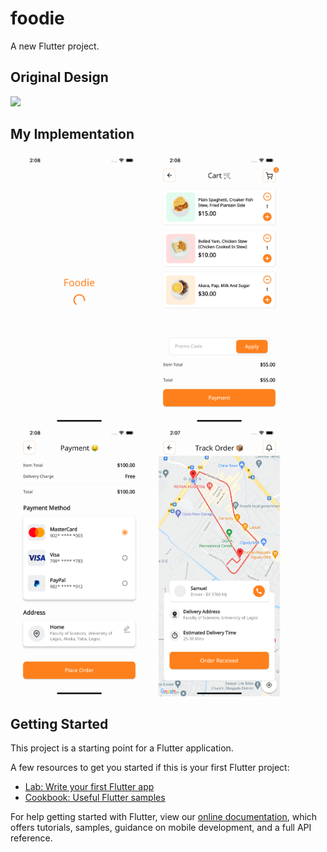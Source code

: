 # foodie

A new Flutter project.

## Original Design
<p>
  <img src="https://user-images.githubusercontent.com/42491895/136212039-9911ca3a-c4da-424a-af78-54db197f1bea.jpeg" heigh="300px"/>
</p>

## My Implementation

<p>
    <img src="screenshots/1.png" width="200px" height="auto" hspace="10"/>
    <img src="screenshots/2.png" width="200px" height="auto" hspace="10"/>
    <img src="screenshots/3.png" width="200px" height="auto" hspace="10"/>
    <img src="screenshots/4.png" width="200px" height="auto" hspace="10"/>
</p>

## Getting Started

This project is a starting point for a Flutter application.

A few resources to get you started if this is your first Flutter project:

- [Lab: Write your first Flutter app](https://flutter.dev/docs/get-started/codelab)
- [Cookbook: Useful Flutter samples](https://flutter.dev/docs/cookbook)

For help getting started with Flutter, view our
[online documentation](https://flutter.dev/docs), which offers tutorials,
samples, guidance on mobile development, and a full API reference.
